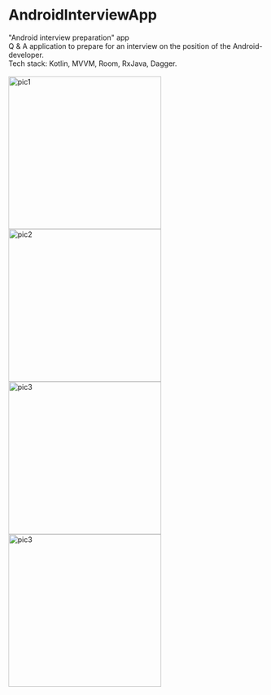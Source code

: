 # AndroidInterviewApp
"Android interview preparation" app
<br>
Q & A application to prepare for an interview on the position of the Android-developer.
<br>
Tech stack: Kotlin, MVVM, Room, RxJava, Dagger.
<br>
<br>
<img src="https://i.ibb.co/DQkvgS8/src8.png" alt="pic1" border="0" height="300">
<img src="https://i.ibb.co/nQTsRdx/src3.png" alt="pic2" border="0" height="300">
<img src="https://i.ibb.co/nk0MJDZ/src5.png" alt="pic3" border="0" height="300">
<img src="https://i.ibb.co/6Nnw8xK/src7.png" alt="pic3" border="0" height="300">
<br>
